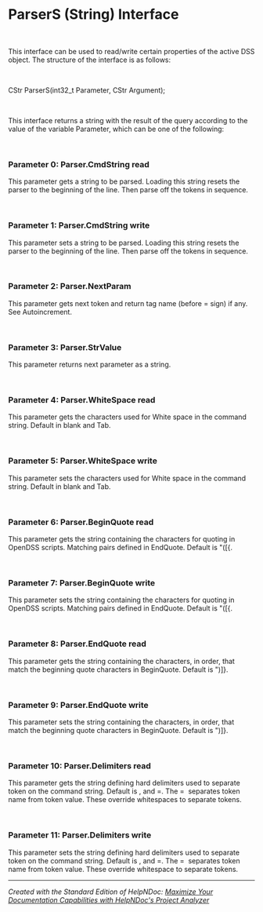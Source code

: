 # ParserS (String) Interface

&nbsp;

This interface can be used to read/write certain properties of the active DSS object. The structure of the interface is as follows:

&nbsp;

CStr ParserS(int32\_t Parameter, CStr Argument);

&nbsp;

This interface returns a string with the result of the query according to the value of the variable Parameter, which can be one of the following:

&nbsp;

### Parameter 0: Parser.CmdString read

This parameter gets a string to be parsed. Loading this string resets the parser to the beginning of the line. Then parse off the tokens in sequence.

&nbsp;

### Parameter 1: Parser.CmdString write

This parameter sets a string to be parsed. Loading this string resets the parser to the beginning of the line. Then parse off the tokens in sequence.

&nbsp;

### Parameter 2: Parser.NextParam

This parameter gets next token and return tag name (before = sign) if any. See Autoincrement.

&nbsp;

### Parameter 3: Parser.StrValue

This parameter returns next parameter as a string.

&nbsp;

### Parameter 4: Parser.WhiteSpace read

This parameter gets the characters used for White space in the command string. Default in blank and Tab.

&nbsp;

### Parameter 5: Parser.WhiteSpace write

This parameter sets the characters used for White space in the command string. Default in blank and Tab.

&nbsp;

### Parameter 6: Parser.BeginQuote read

This parameter gets the string containing the characters for quoting in OpenDSS scripts. Matching pairs defined in EndQuote. Default is "(\[{.

&nbsp;

### Parameter 7: Parser.BeginQuote write

This parameter sets the string containing the characters for quoting in OpenDSS scripts. Matching pairs defined in EndQuote. Default is "(\[{.

&nbsp;

### Parameter 8: Parser.EndQuote read

This parameter gets the string containing the characters, in order, that match the beginning quote characters in BeginQuote. Default is ")\]}.

&nbsp;

### Parameter 9: Parser.EndQuote write

This parameter sets the string containing the characters, in order, that match the beginning quote characters in BeginQuote. Default is ")\]}.

&nbsp;

### Parameter 10: Parser.Delimiters read

This parameter gets the string defining hard delimiters used to separate token on the command string. Default is , and =. The =  separates token name from token value. These override whitespaces to separate tokens.

&nbsp;

### Parameter 11: Parser.Delimiters write

This parameter sets the string defining hard delimiters used to separate token on the command string. Default is , and =. The =  separates token name from token value. These override whitespace to separate tokens.


***
_Created with the Standard Edition of HelpNDoc: [Maximize Your Documentation Capabilities with HelpNDoc's Project Analyzer](<https://www.helpndoc.com/feature-tour/advanced-project-analyzer/>)_
